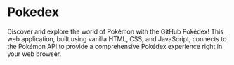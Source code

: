 # Pokedex
Discover and explore the world of Pokémon with the GitHub Pokédex! This web application, built using vanilla HTML, CSS, and JavaScript, connects to the Pokémon API to provide a comprehensive Pokédex experience right in your web browser.
